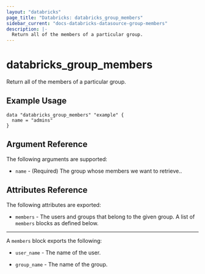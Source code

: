 ```yaml
---
layout: "databricks"
page_title: "Databricks: databricks_group_members"
sidebar_current: "docs-databricks-datasource-group-members"
description: |-
  Return all of the members of a particular group.
---
```


# databricks_group_members

Return all of the members of a particular group.

## Example Usage

```hcl
data "databricks_group_members" "example" {
  name = "admins"
}
```

## Argument Reference

The following arguments are supported:

* `name` - (Required) The group whose members we want to retrieve..

## Attributes Reference

The following attributes are exported:

* `members` - The users and groups that belong to the given group. A list of `members` blocks as defined below.

---

A `members` block exports the following:

* `user_name` - The name of the user.

* `group_name` - The name of the group.
